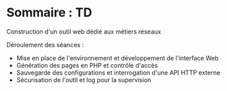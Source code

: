 # Sommaire : TD
Construction d'un outil web dédié aux métiers réseaux

Déroulement des séances :
- Mise en place de l'environnement et développement de l'interface Web
- Génération des pages en PHP et contrôle d'accès
- Sauvegarde des configurations et interrogation d'une API HTTP externe
- Sécurisation de l'outil et log pour la supervision